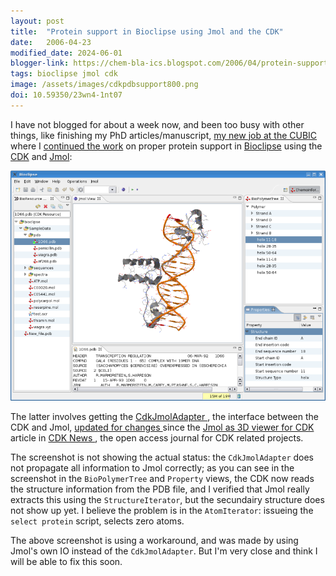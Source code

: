 ```yaml
---
layout: post
title:  "Protein support in Bioclipse using Jmol and the CDK"
date:   2006-04-23
modified_date: 2024-06-01
blogger-link: https://chem-bla-ics.blogspot.com/2006/04/protein-support-in-bioclipse-using.html
tags: bioclipse jmol cdk
image: /assets/images/cdkpdbsupport800.png
doi: 10.59350/23wn4-1nt07
---
```


I have not blogged for about a week now, and been too busy with other things, like finishing my PhD articles/manuscript,
[my new job at the CUBIC](http://chem-bla-ics.blogspot.com/2006/03/cologne-university-bioinformatics.html) where I
[continued the work](http://chem-bla-ics.blogspot.com/2006/04/getting-jmols-cartoon-on-to-work-in.html) on proper protein support in
[Bioclipse](http://www.bioclipse.net/) using the [CDK](http://cdk.sf.net/) and
[Jmol](http://www.jmol.org/):

![Screenshot of Bioclipse with a protein visualized with Jmol in the middle.](/assets/images/cdkpdbsupport800.png)

The latter involves getting the [CdkJmolAdapter <i class="fa-solid fa-recycle fa-xs"></i>](https://sourceforge.net/p/bioclipse/code/11760/log/?path=/bioclipse/trunk/plugins/net.bioclipse.jmol/src/net/bioclipse/plugins/adapter/cdk/CdkJmolAdapter.java),
the interface between the CDK and Jmol, [updated for changes <i class="fa-solid fa-box-archive fa-xs"></i>](https://web.archive.org/web/20060508024648/http://wiki.cubic.uni-koeln.de/cdkwiki/doku.php?id=cdknewsartjmolandcdk)
since the [Jmol as 3D viewer for CDK <i class="fa-solid fa-recycle fa-xs"></i>](https://sourceforge.net/projects/cdk/files/CDK%20News/2_1/)
article in [CDK News <i class="fa-solid fa-recycle fa-xs"></i>](https://sourceforge.net/projects/cdk/files/CDK%20News/), the open access journal for CDK related projects.

The screenshot is not showing the actual status: the `CdkJmolAdapter` does not propagate all information to Jmol correctly; as you
can see in the screenshot in the `BioPolymerTree` and `Property` views, the CDK now reads the structure information from the PDB file,
and I verified that Jmol really extracts this using the `StructureIterator`, but the secundairy structure does not show up yet.
I believe the problem is in the `AtomIterator`: issueing the `select protein` script, selects zero atoms.

The above screenshot is using a workaround, and was made by using Jmol's own IO instead of the `CdkJmolAdapter`. But
I'm very close and think I will be able to fix this soon.
